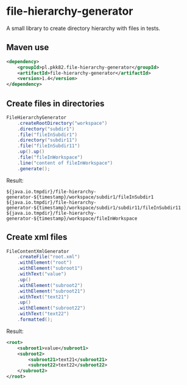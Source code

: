 # file-hierarchy-generator

A small library to create directory hierarchy with files in tests.

## Maven use

```xml
<dependency>
	<groupId>pl.pkk82.file-hierarchy-generator</groupId>
	<artifactId>file-hierarchy-generator</artifactId>
	<version>1.4</version>
</dependency>
```

## Create files in directories

```java
FileHierarchyGenerator
    .createRootDirectory("workspace")
    .directory("subdir1")
    .file("fileInSubdir1")
    .directory("subdir11")
    .file("fileInSubdir11")
    .up().up()
    .file("fileInWorkspace")
    .line("content of fileInWorkspace")
    .generate();
```

Result:

```
${java.io.tmpdir}/file-hierarchy-generator-${timestamp}/workspace/subdir1/fileInSubdir1
${java.io.tmpdir}/file-hierarchy-generator-${timestamp}/workspace/subdir1/subdir11/fileInSubdir11
${java.io.tmpdir}/file-hierarchy-generator-${timestamp}/workspace/fileInWorkspace
```

## Create xml files
```java
FileContentXmlGenerator
    .createFile("root.xml")
    .withElement("root")
	.withElement("subroot1")
	.withText("value")
	.up()
	.withElement("subroot2")
	.withElement("subroot21")
	.withText("text21")
	.up()
	.withElement("subroot22")
	.withText("text22")
	.formatted();
```

Result:

```xml
<root>
    <subroot1>value</subroot1>
	<subroot2>
	    <subroot21>text21</subroot21>
	    <subroot22>text22</subroot22>
    </subroot2>
</root>
```
